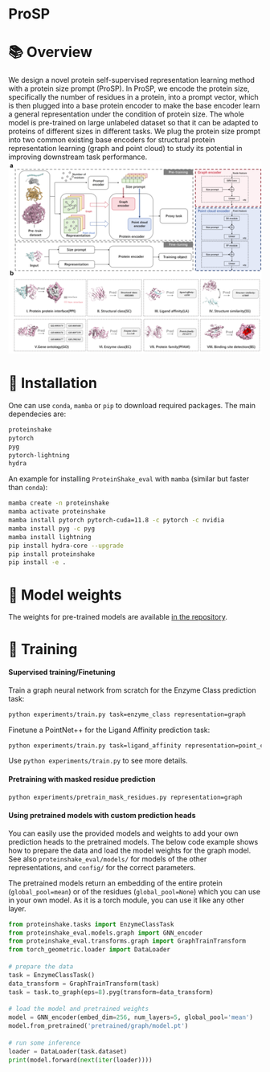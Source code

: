 # ProSP


# 📚 Overview
We design a novel protein self-supervised representation learning method with a protein size prompt (ProSP). In ProSP, we encode the protein size, specifically the number of residues in a protein, into a prompt vector, which is then plugged into a base protein encoder to make the base encoder learn a general representation under the condition of protein size. The whole model is pre-trained on large unlabeled dataset so that it can be adapted to proteins of different sizes in different tasks. We plug the protein size prompt into two common existing base encoders for structural protein representation learning (graph and point cloud) to study its potential in improving downstream task performance. 
![](pipeline.png)


# 🔬 Installation

One can use `conda`, `mamba` or `pip` to download required packages. The main dependecies are:

```bash
proteinshake
pytorch
pyg
pytorch-lightning
hydra
```

An example for installing `ProteinShake_eval` with `mamba` (similar but faster than `conda`):

```bash
mamba create -n proteinshake
mamba activate proteinshake
mamba install pytorch pytorch-cuda=11.8 -c pytorch -c nvidia
mamba install pyg -c pyg
mamba install lightning
pip install hydra-core --upgrade
pip install proteinshake
pip install -e .
```

# 🤖  Model weights

The weights for pre-trained models are available [in the repository](https://github.com/ShenAoAO/ProSP/tree/main/pretrained).

# 🚀  Training

#### Supervised training/Finetuning

Train a graph neural network from scratch for the Enzyme Class prediction task:
```bash
python experiments/train.py task=enzyme_class representation=graph
```

Finetune a PointNet++ for the Ligand Affinity prediction task:
```bash
python experiments/train.py task=ligand_affinity representation=point_cloud pretrained=true
```

Use `python experiments/train.py` to see more details.

#### Pretraining with masked residue prediction

```bash
python experiments/pretrain_mask_residues.py representation=graph
```

#### Using pretrained models with custom prediction heads

You can easily use the provided models and weights to add your own prediction heads to the pretrained models.
The below code example shows how to prepare the data and load the model weights for the graph model.
See also `proteinshake_eval/models/` for models of the other representations, and `config/` for the correct parameters.

The pretrained models return an embedding of the entire protein (`global_pool=mean`) or of the residues (`global_pool=None`) which you can use in your own model. As it is a torch module, you can use it like any other layer.

```python
from proteinshake.tasks import EnzymeClassTask
from proteinshake_eval.models.graph import GNN_encoder
from proteinshake_eval.transforms.graph import GraphTrainTransform
from torch_geometric.loader import DataLoader

# prepare the data
task = EnzymeClassTask()
data_transform = GraphTrainTransform(task)
task = task.to_graph(eps=8).pyg(transform=data_transform)

# load the model and pretrained weights
model = GNN_encoder(embed_dim=256, num_layers=5, global_pool='mean')
model.from_pretrained('pretrained/graph/model.pt')

# run some inference
loader = DataLoader(task.dataset)
print(model.forward(next(iter(loader))))
```
